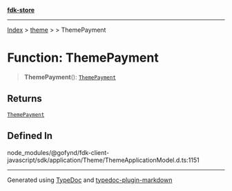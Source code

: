 [**fdk-store**](../../../README.md)
***

[Index](../../../API.md) > [theme](../../README.md) > [<internal>](../README.md) > ThemePayment

# Function: ThemePayment

> **ThemePayment**(): [`ThemePayment`](../type-aliases/type-alias.ThemePayment.md)

## Returns

[`ThemePayment`](../type-aliases/type-alias.ThemePayment.md)

## Defined In

node\_modules/@gofynd/fdk-client-javascript/sdk/application/Theme/ThemeApplicationModel.d.ts:1151

***
Generated using [TypeDoc](https://typedoc.org/) and [typedoc-plugin-markdown](https://www.npmjs.com/package/typedoc-plugin-markdown)

